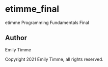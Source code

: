 # etimme_final

etimme Programming Fundamentals Final

## Author

Emily Timme

Copyright 2021 Emily Timme, all rights reserved.
